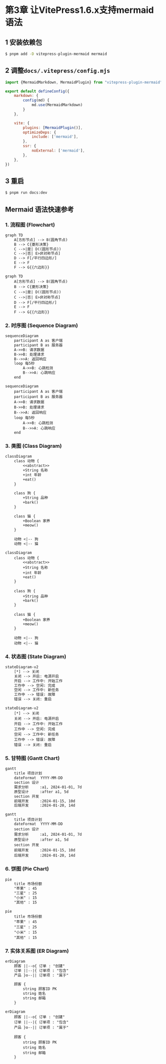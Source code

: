 # 第3章 让VitePress1.6.x支持mermaid语法

## 1 安装依赖包

```bash
$ pnpm add -D vitepress-plugin-mermaid mermaid
```

## 2 调整`docs/.vitepress/config.mjs`

```js
import {MermaidMarkdown, MermaidPlugin} from "vitepress-plugin-mermaid";

export default defineConfig({
    markdown: {
        config(md) {
            md.use(MermaidMarkdown)
        }
    },

    vite: {
        plugins: [MermaidPlugin()],
        optimizeDeps: {
            include: ['mermaid'],
        },
        ssr: {
            noExternal: ['mermaid'],
        },
    },
})
```

## 3 重启

```bash
$ pnpm run docs:dev
```



## Mermaid 语法快速参考

### 1. 流程图 (Flowchart)

```tex [代码]
graph TD
    A[方形节点] --> B(圆角节点)
    B --> C{菱形决策}
    C -->|是| D((圆形节点))
    C -->|否| E>非对称节点]
    D --> F[/平行四边形/]
    E --> F
    F --> G{{六边形}}
```

```mermaid
graph TD
    A[方形节点] --> B(圆角节点)
    B --> C{菱形决策}
    C -->|是| D((圆形节点))
    C -->|否| E>非对称节点]
    D --> F[/平行四边形/]
    E --> F
    F --> G{{六边形}}
```


### 2. 时序图 (Sequence Diagram)

```tex
sequenceDiagram
    participant A as 客户端
    participant B as 服务器
    A->>B: 请求数据
    B->>B: 处理请求
    B-->>A: 返回响应
    loop 每5秒
        A->>B: 心跳检测
        B-->>A: 心跳响应
    end
```

```mermaid
sequenceDiagram
    participant A as 客户端
    participant B as 服务器
    A->>B: 请求数据
    B->>B: 处理请求
    B-->>A: 返回响应
    loop 每5秒
        A->>B: 心跳检测
        B-->>A: 心跳响应
    end
```

### 3. 类图 (Class Diagram)

```tex
classDiagram
    class 动物 {
        <<abstract>>
        +String 名称
        +int 年龄
        +eat()
    }
    
    class 狗 {
        +String 品种
        +bark()
    }
    
    class 猫 {
        +Boolean 家养
        +meow()
    }
    
    动物 <|-- 狗
    动物 <|-- 猫
```

```mermaid
classDiagram
    class 动物 {
        <<abstract>>
        +String 名称
        +int 年龄
        +eat()
    }
    
    class 狗 {
        +String 品种
        +bark()
    }
    
    class 猫 {
        +Boolean 家养
        +meow()
    }
    
    动物 <|-- 狗
    动物 <|-- 猫
```

### 4. 状态图 (State Diagram)

```tex
stateDiagram-v2
    [*] --> 关闭
    关闭 --> 开启: 电源开启
    开启 --> 工作中: 开始工作
    工作中 --> 空闲: 完成
    空闲 --> 工作中: 新任务
    工作中 --> 错误: 故障
    错误 --> 关闭: 重启
```

```mermaid
stateDiagram-v2
    [*] --> 关闭
    关闭 --> 开启: 电源开启
    开启 --> 工作中: 开始工作
    工作中 --> 空闲: 完成
    空闲 --> 工作中: 新任务
    工作中 --> 错误: 故障
    错误 --> 关闭: 重启
```

### 5. 甘特图 (Gantt Chart)

```tex
gantt
    title 项目计划
    dateFormat  YYYY-MM-DD
    section 设计
    需求分析     :a1, 2024-01-01, 7d
    原型设计     :after a1, 5d
    section 开发
    前端开发     :2024-01-15, 10d
    后端开发     :2024-01-20, 14d
```

```mermaid
gantt
    title 项目计划
    dateFormat  YYYY-MM-DD
    section 设计
    需求分析     :a1, 2024-01-01, 7d
    原型设计     :after a1, 5d
    section 开发
    前端开发     :2024-01-15, 10d
    后端开发     :2024-01-20, 14d
```

### 6. 饼图 (Pie Chart)

```tex
pie
    title 市场份额
    "苹果" : 45
    "三星" : 25
    "小米" : 15
    "其他" : 15
```

```mermaid
pie
    title 市场份额
    "苹果" : 45
    "三星" : 25
    "小米" : 15
    "其他" : 15
```

### 7. 实体关系图 (ER Diagram)

```tex
erDiagram
    顾客 ||--o{ 订单 : "创建"
    订单 ||--|{ 订单项 : "包含"
    产品 }o--|| 订单项 : "属于"
    
    顾客 {
        string 顾客ID PK
        string 姓名
        string 邮箱
    }
```

```mermaid
erDiagram
    顾客 ||--o{ 订单 : "创建"
    订单 ||--|{ 订单项 : "包含"
    产品 }o--|| 订单项 : "属于"
    
    顾客 {
        string 顾客ID PK
        string 姓名
        string 邮箱
    }
```